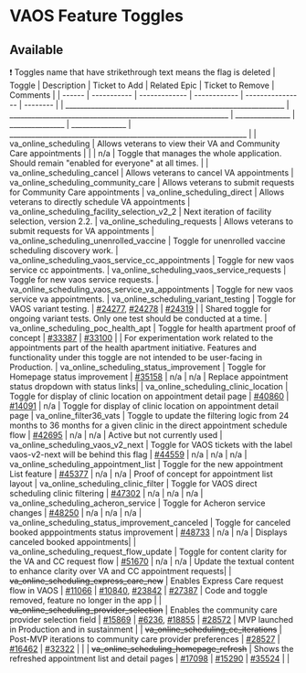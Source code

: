 # VAOS Feature Toggles

## Available

:exclamation: Toggles name that have strikethrough text means the flag is deleted
| Toggle | Description | Ticket to Add | Related Epic | Ticket to Remove | Comments |
| ------ | ----------- | ------------- | ------------ | ---------------- | -------- |
| ____________________________________________________________ | ____________________________________________________________ | _______________ | _______________ | _______________ | _________________________________________________________________ |
| va_online_scheduling | Allows veterans to view their VA and Community Care appointments |  |  | n/a | Toggle that manages the whole application. Should remain "enabled for everyone" at all times. |
| va_online_scheduling_cancel | Allows veterans to cancel VA appointments
| va_online_scheduling_community_care | Allows veterans to submit requests for Community Care appointments
| va_online_scheduling_direct | Allows veterans to directly schedule VA appointments
| va_online_scheduling_facility_selection_v2_2 | Next iteration of facility selection, version 2.2.
| va_online_scheduling_requests | Allows veterans to submit requests for VA appointments
| va_online_scheduling_unenrolled_vaccine | Toggle for unenrolled vaccine scheduling discovery work.
| va_online_scheduling_vaos_service_cc_appointments | Toggle for new vaos service cc appointments.
| va_online_scheduling_vaos_service_requests | Toggle for new vaos service requests.
| va_online_scheduling_vaos_service_va_appointments | Toggle for new vaos service va appointments.
| va_online_scheduling_variant_testing | Toggle for VAOS variant testing. | [#24277](https://app.zenhub.com/workspace/o/department-of-veterans-affairs/va.gov-team/issues/24277), [#24278](https://app.zenhub.com/workspace/o/department-of-veterans-affairs/va.gov-team/issues/24278) | [#24319](https://app.zenhub.com/workspaces/vaos-team-603fdef281af6500110a1691/issues/department-of-veterans-affairs/va.gov-team/24319) |  | Shared toggle for ongoing variant tests. Only one test should be conducted at a time. 
| va_online_scheduling_poc_health_apt | Toggle for health apartment proof of concept | [#33387](https://github.com/department-of-veterans-affairs/va.gov-team/issues/33387) | [#33100](https://github.com/department-of-veterans-affairs/va.gov-team/issues/33100) |  | For experimentation work related to the appointments part of the health apartment initiative. Features and functionality under this toggle are not intended to be user-facing in Production.
| va_online_scheduling_status_improvement | Toggle for Homepage status improvement | [#35158](https://app.zenhub.com/workspace/o/department-of-veterans-affairs/va.gov-team/issues/35158) |  n/a | n/a  | Replace appointment status dropdown with status links|
| va_online_scheduling_clinic_location | Toggle for display of clinic location on appointment detail page | [#40860](https://github.com/department-of-veterans-affairs/va.gov-team/issues/40860) | [#14091](https://github.com/department-of-veterans-affairs/va.gov-team/issues/14091) | n/a | Toggle for display of clinic location on appointment detail page
| va_online_filter36_vats | Toggle to update the filtering logic from 24 months to 36 months for a given clinic in the direct appointment schedule flow | [#42695](https://github.com/department-of-veterans-affairs/va.gov-team/issues/42695) | n/a | n/a | Active but not currently used
| va_online_scheduling_vaos_v2_next | Toggle for VAOS tickets with the label vaos-v2-next will be behind this flag | [#44559](https://github.com/department-of-veterans-affairs/va.gov-team/issues/44559) | n/a | n/a | n/a
| va_online_scheduling_appointment_list | Toggle for the new appointment List feature | [#45377](https://github.com/department-of-veterans-affairs/va.gov-team/issues/45377) | n/a | n/a | Proof of concept for appointment list layout
| va_online_scheduling_clinic_filter | Toggle for VAOS direct scheduling clinic filtering | [#47302](https://github.com/department-of-veterans-affairs/va.gov-team/issues/47302) | n/a | n/a | n/a
| va_online_scheduling_acheron_service | Toggle for Acheron service changes | [#48250](https://github.com/department-of-veterans-affairs/va.gov-team/issues/48250) | n/a | n/a | n/a
| va_online_scheduling_status_improvement_canceled | Toggle for canceled booked apppointments status improvement | [#48733](https://github.com/department-of-veterans-affairs/va.gov-team/issues/48733) |  n/a | n/a  | Displays canceled booked appointments|
| va_online_scheduling_request_flow_update | Toggle for content clarity for the VA and CC request flow | [#51670](https://github.com/department-of-veterans-affairs/va.gov-team/issues/51670) |  n/a | n/a  | Update the textual content to enhance clarity over VA and CC appointment requests|
| ~~va_online_scheduling_express_care_new~~ | Enables Express Care request flow in VAOS | [#11066](https://app.zenhub.com/workspaces/vaos-team-603fdef281af6500110a1691/issues/department-of-veterans-affairs/va.gov-team/11066) | [#10840](https://app.zenhub.com/workspaces/vaos-team-603fdef281af6500110a1691/issues/department-of-veterans-affairs/va.gov-team/10840), [#23842](https://github.com/department-of-veterans-affairs/va.gov-team/issues/23842) | [#27387](https://app.zenhub.com/workspaces/vaos-team-603fdef281af6500110a1691/issues/department-of-veterans-affairs/va.gov-team/27387) | Code and toggle removed, feature no longer in the app |
| ~~va_online_scheduling_provider_selection~~ | Enables the community care provider selection field | [#15869](https://app.zenhub.com/workspace/o/department-of-veterans-affairs/va.gov-team/issues/15869) | [#6236](https://github.com/department-of-veterans-affairs/va.gov-team/issues/6236), [#18855](https://github.com/department-of-veterans-affairs/va.gov-team/issues/18855) | [#28572](https://app.zenhub.com/workspaces/vaos-team-603fdef281af6500110a1691/issues/department-of-veterans-affairs/va.gov-team/28572) | MVP launched in Production and in sustainment |
| ~~va_online_scheduling_cc_iterations~~ | Post-MVP iterations to community care provider preferences | [#28527](https://app.zenhub.com/workspace/o/department-of-veterans-affairs/va.gov-team/issues/28527) | [#16462](https://app.zenhub.com/workspaces/vaos-team-603fdef281af6500110a1691/issues/department-of-veterans-affairs/va.gov-team/16462) | [#32322](https://github.com/department-of-veterans-affairs/va.gov-team/issues/32322) | |
| ~~va_online_scheduling_homepage_refresh~~ | Shows the refreshed appointment list and detail pages | [#17098](https://github.com/department-of-veterans-affairs/va.gov-team/issues/17098) | [#15290](https://github.com/department-of-veterans-affairs/va.gov-team/issues/15290) | [#35524](https://app.zenhub.com/workspaces/vaos-team-603fdef281af6500110a1691/issues/department-of-veterans-affairs/va.gov-team/35524) |  |


